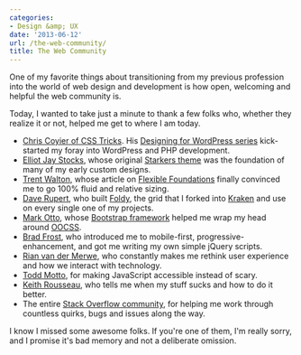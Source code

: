 ```yaml
---
categories:
- Design &amp; UX
date: '2013-06-12'
url: /the-web-community/
title: The Web Community
---
```


One of my favorite things about transitioning from my previous profession into the world of web design and development is how open, welcoming and helpful the web community is.

Today, I wanted to take just a minute to thank a few folks who, whether they realize it or not, helped me get to where I am today.

<ul>
<li><a href="http://css-tricks.com/">Chris Coyier of CSS Tricks</a>. His <a href="http://css-tricks.com/designing-for-wordpress-complete-series-downloads/">Designing for WordPress series</a> kick-started my foray into WordPress and PHP development.</li>
<li><a href="http://elliotjaystocks.com/">Elliot Jay Stocks</a>, whose original <a href="http://viewportindustries.com/products/starkers/">Starkers theme</a> was the foundation of many of my early custom designs.</li>
<li><a href="http://trentwalton.com/">Trent Walton</a>, whose article on <a href="http://trentwalton.com/2013/01/07/flexible-foundations/">Flexible Foundations</a> finally convinced me to go 100% fluid and relative sizing.</li>
<li><a href="http://daverupert.com/">Dave Rupert</a>, who built <a href="https://github.com/davatron5000/Foldy960">Foldy</a>, the grid that I forked into <a href="http://cferdinandi.github.io/kraken/">Kraken</a> and use on every single one of my projects.</li>
<li><a href="http://markdotto.com/">Mark Otto</a>, whose <a href="http://getbootstrap.com">Bootstrap framework</a> helped me wrap my head around <a href="http://coding.smashingmagazine.com/2011/12/12/an-introduction-to-object-oriented-css-oocss/">OOCSS</a>.</li>
<li><a href="http://bradfrostweb.com/">Brad Frost</a>, who introduced me to mobile-first, progressive-enhancement, and got me writing my own simple jQuery scripts.</li>
<li><a href="http://www.elezea.com/">Rian van der Merwe</a>, who constantly makes me rethink user experience and how we interact with technology.</li>
<li><a href="http://toddmotto.com/">Todd Motto</a>, for making JavaScript accessible instead of scary.</li>
<li><a href="https://twitter.com/keithtri">Keith Rousseau</a>, who tells me when my stuff sucks and how to do it better.</li>
<li>The entire <a href="http://stackoverflow.com/">Stack Overflow community</a>, for helping me work through countless quirks, bugs and issues along the way.</li>
</ul>

I know I missed some awesome folks. If you're one of them, I'm really sorry, and I promise it's bad memory and not a deliberate omission.